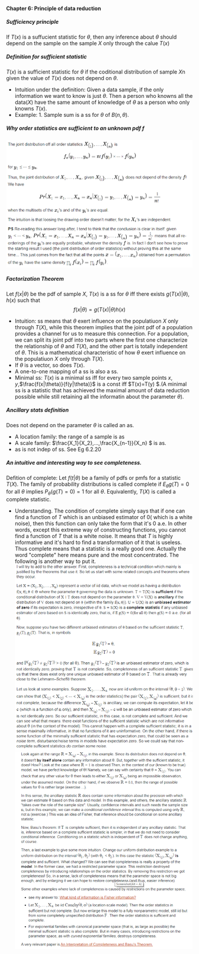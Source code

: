 #### Chapter 6: Principle of data reduction
##### Sufficiency principle
If $T(x)$ is a suffucient statistic for $\theta$, then any inference about $\theta$ should depend on the sample on the sample $X$ only through the calue $T(x)$
##### Definition for sufficient statistic
$T(x)$  is a sufficient statistic for $\theta$ if the coditional distribution of sample $X$n given the value of $T(x)$ does not depend on $\theta$.
- Intuition under the definition: Given a data sample, if the only information we want to know is just $\theta$. Then a person who knowns all the data($X$) have the same amount of knowledge of $\theta$ as a person who only knowns $T(x)$.
- Example: 1. Sample sum is a ss for $\theta$ of  $B(n,\theta)$.
##### Why order statistics are sufficient to an unknown pdf $f$
![](2019-12-12-14-27-45.png)
##### Factorization Theorem
Let $f(x|\theta)$ be the pdf of sample $X$, $T(x)$ is a ss for $\theta$ iff there exists $g(T(x)|\theta),h(x)$ such that
$$
f(x|\theta)=g(T(x)|\theta)h(x)
$$ 
- Intuition: ss means that $\theta$ exert influence on the populatiuon $X$ only through $T(X)$, while this theorem implies that the joint pdf of a population provides a channel for us to measure this connection. For a population, we can split its joint pdf into two parts where the first one characterize the relationship of  $\theta$ and $T(X)$, and the other part is totally independent of $\theta$. This is a mathematical characteristic of how  $\theta$ exert influence on the populatiuon $X$ only through $T(X)$.
- If $\theta$ is a vector, so does $T(x)$.
- A one-to-one mapping of a ss is also a ss.
- Minimal ss: $T(x)$ is a minimal ss iff for every two  sample points $x,y$,$\frac{f(x|\theta)}{f(y|\theta)}$ is a const iff $T(x)=T(y) $.(A minimal ss is a statistic that has achieved the maximal amount of data reduction possible while still retaining all the informatin about the parameter $\theta$).
##### Ancillary stats definition
Does not depend on the parameter $\theta$ is called an as.
- A location family: the range of a sample is as
- A scale family: $\frac{X_1}{X_2},...,\frac{X_{n-1}}{X_n} $ is as.
- as is not indep of ss. See Eg 6.2.20
##### An intuitive and interesting way to see completeness.
Defition of complete: Let $f(t|\theta)$ be a family of pdfs or pmfs for a statistic $T(X)$. The family of probability  distributions is called complete if $E_{\theta}g(T)=0$ for all $\theta$ implies $P_{\theta}(g(T)=0)=1$ for all $\theta$. Equivalently, $T(X)$ is called a complete statistic.
- Understanding. The condition of complete simply says that if one can find a function of $T$ which is an unbiased estimator of 0( which is a white noise), then this function can only take the form that it's $0$ a.e. In other words, except this extreme way of constructing functions, you cannot find a function of $T$ that is a white noise. It means that $T$ is highly informative and it's hard to find a transformation of it that is useless. Thus complete means that a statistic is a really good one. Actually the word "complete" here means pure and the most concentrated.
The following is another way to put it.
![](2019-12-12-17-08-09.png)
![](2019-12-12-17-09-15.png)
